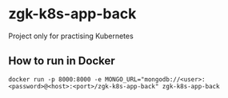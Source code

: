 # zgk-k8s-app-back
Project only for practising Kubernetes

## How to run in Docker
```
docker run -p 8000:8000 -e MONGO_URL="mongodb://<user>:<password>@<host>:<port>/zgk-k8s-app-back" zgk-k8s-app-back
```